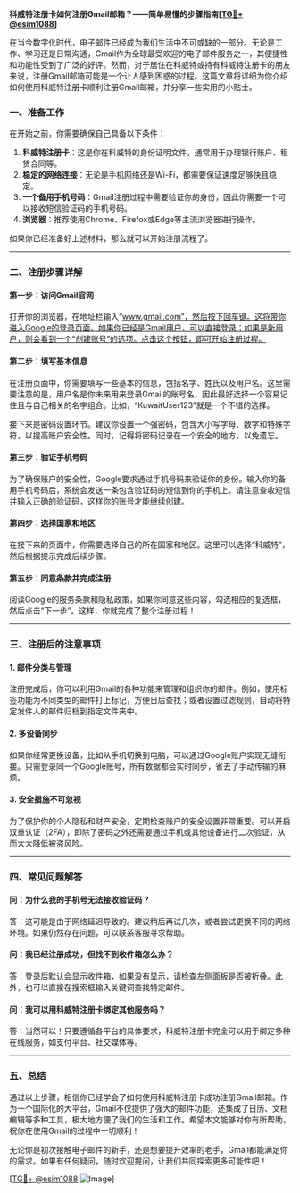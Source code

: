 **科威特注册卡如何注册Gmail邮箱？——简单易懂的步骤指南[[TG💪+ @esim1088](https://t.me/s/esim1088)]**

在当今数字化时代，电子邮件已经成为我们生活中不可或缺的一部分。无论是工作、学习还是日常沟通，Gmail作为全球最受欢迎的电子邮件服务之一，其便捷性和功能性受到了广泛的好评。然而，对于居住在科威特或持有科威特注册卡的朋友来说，注册Gmail邮箱可能是一个让人感到困惑的过程。这篇文章将详细为你介绍如何使用科威特注册卡顺利注册Gmail邮箱，并分享一些实用的小贴士。

### **一、准备工作**

在开始之前，你需要确保自己具备以下条件：

1. **科威特注册卡**：这是你在科威特的身份证明文件，通常用于办理银行账户、租赁合同等。
2. **稳定的网络连接**：无论是手机网络还是Wi-Fi，都需要保证速度足够快且稳定。
3. **一个备用手机号码**：Gmail注册过程中需要验证你的身份，因此你需要一个可以接收短信验证码的手机号码。
4. **浏览器**：推荐使用Chrome、Firefox或Edge等主流浏览器进行操作。

如果你已经准备好上述材料，那么就可以开始注册流程了。

---

### **二、注册步骤详解**

#### **第一步：访问Gmail官网**
打开你的浏览器，在地址栏输入“www.gmail.com”，然后按下回车键。这将带你进入Google的登录页面。如果你已经是Gmail用户，可以直接登录；如果是新用户，则会看到一个“创建账号”的选项。点击这个按钮，即可开始注册过程。

#### **第二步：填写基本信息**
在注册页面中，你需要填写一些基本的信息，包括名字、姓氏以及用户名。这里需要注意的是，用户名是你未来用来登录Gmail的账号名，因此最好选择一个容易记住且与自己相关的名字组合。比如，“KuwaitUser123”就是一个不错的选择。

接下来是密码设置环节。建议你设置一个强密码，包含大小写字母、数字和特殊字符，以提高账户安全性。同时，记得将密码记录在一个安全的地方，以免遗忘。

#### **第三步：验证手机号码**
为了确保账户的安全性，Google要求通过手机号码来验证你的身份。输入你的备用手机号码后，系统会发送一条包含验证码的短信到你的手机上。请注意查收短信并输入正确的验证码，这样你的账号才能继续创建。

#### **第四步：选择国家和地区**
在接下来的页面中，你需要选择自己的所在国家和地区。这里可以选择“科威特”，然后根据提示完成后续步骤。

#### **第五步：同意条款并完成注册**
阅读Google的服务条款和隐私政策，如果你同意这些内容，勾选相应的复选框，然后点击“下一步”。这样，你就完成了整个注册过程！

---

### **三、注册后的注意事项**

#### **1. 邮件分类与管理**
注册完成后，你可以利用Gmail的各种功能来管理和组织你的邮件。例如，使用标签功能为不同类型的邮件打上标记，方便日后查找；或者设置过滤规则，自动将特定发件人的邮件归档到指定文件夹中。

#### **2. 多设备同步**
如果你经常更换设备，比如从手机切换到电脑，可以通过Google账户实现无缝衔接。只需登录同一个Google账号，所有数据都会实时同步，省去了手动传输的麻烦。

#### **3. 安全措施不可忽视**
为了保护你的个人隐私和财产安全，定期检查账户的安全设置非常重要。可以开启双重认证（2FA），即除了密码之外还需要通过手机或其他设备进行二次验证，从而大大降低被盗风险。

---

### **四、常见问题解答**

#### **问：为什么我的手机号无法接收验证码？**
答：这可能是由于网络延迟导致的。建议稍后再试几次，或者尝试更换不同的网络环境。如果仍然存在问题，可以联系客服寻求帮助。

#### **问：我已经注册成功，但找不到收件箱怎么办？**
答：登录后默认会显示收件箱，如果没有显示，请检查左侧面板是否被折叠。此外，也可以直接在搜索框输入关键词查找特定邮件。

#### **问：我可以用科威特注册卡绑定其他服务吗？**
答：当然可以！只要遵循各平台的具体要求，科威特注册卡完全可以用于绑定多种在线服务，如支付平台、社交媒体等。

---

### **五、总结**

通过以上步骤，相信你已经学会了如何使用科威特注册卡成功注册Gmail邮箱。作为一个国际化的大平台，Gmail不仅提供了强大的邮件功能，还集成了日历、文档编辑等多种工具，极大地方便了我们的生活和工作。希望本文能够对你有所帮助，祝你在使用Gmail的过程中一切顺利！

无论你是初次接触电子邮件的新手，还是想要提升效率的老手，Gmail都能满足你的需求。如果有任何疑问，随时欢迎提问，让我们共同探索更多可能性吧！

[[TG💪+ @esim1088](https://t.me/s/esim1088) ![Image](https://i.postimg.cc/4NQfJmqS/Snipaste-2025-05-13-00-14-12.png)]